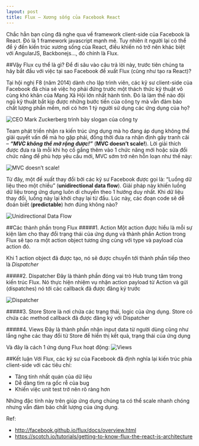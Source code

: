 ```yaml
---
layout: post
title: Flux – Xương sống của Facebook React
---
```

Chắc hẳn bạn cũng đã nghe qua về  framework client-side của Facebook là React. Đó là 1 framework javascript mạnh mẽ. Tuy nhiên ít người lại có thể để ý đến kiến trúc xương sống của React, điều khiến nó trở nên khác biệt với AngularJS, Backbonejs…, đó chính là Flux.

##Vậy Flux cụ thể là gì?
Để đi sâu vào câu trả lời này, trước tiên chúng ta hãy bắt đầu với việc tại sao Facebook đề xuất Flux (cũng như tạo ra React)?

Tại hội nghị F8 (năm 2014) dành cho lập trình viên, các kỹ sư client-side của Facebook đã chia sẻ việc họ phải đứng trước một thách thức kỹ thuật vô cùng khó khăn của Mạng Xã Hội lớn nhất hành tinh. Đó là làm thế nào đội ngũ kỹ thuật bắt kịp được những bước tiến của công ty mà vẫn đảm bảo chất lượng phần mềm, nơi có hơn 1 tỷ người sử dụng các ứng dụng của họ?

![CEO Mark Zuckerberg trình bày slogan của công ty](http://labs.septeni-technology.jp/wp-content/uploads/2015/12/move_fast1.jpg)

Team phát triển nhận ra kiến trúc ứng dụng mà họ đang áp dụng không thể giải quyết vấn đề mà họ gặp phải, đồng thời đưa ra nhận định gây tranh cãi – __*“MVC không thể mở rộng được!”*__ (**MVC doesn’t scale!**). Lời giải thích được đưa ra là mỗi khi họ cố gắng thêm vào 1 chức năng mới hoặc sửa đổi chức năng để phù hợp yêu cầu mới, MVC sớm trở nên hỗn loạn như thế này:

![MVC doesn’t scale!](https://labs.septeni-technology.jp/wp-content/uploads/2015/12/mvc_doesnt_scale.png)

Từ đây, một đề xuất thay đổi bởi các kỹ sư Facebook được gọi là: “Luồng dữ liệu theo một chiều” (**unidirectional data flow**). Giải pháp này khiến luồng dữ liệu trong ứng dụng luôn di chuyển theo 1 hướng duy nhất. Khi dữ liệu thay đổi, luồng này lại khởi chạy lại từ đầu. Lúc này, các đoạn code sẽ dễ đoán biết (**predictable**) hơn đúng không nào?

![Unidirectional Data Flow](http://labs.septeni-technology.jp/wp-content/uploads/2015/12/flux_fl.png)

##Các thành phần trong Flux
#####1. Action
Một action được hiểu là mỗi sự kiện làm cho thay đổi trạng thái của ứng dụng và thành phần Action trong Flux sẽ tạo ra một action object tương ứng cùng với type và payload của action đó.

Khi 1 action object đã được tạo, nó sẽ được chuyển tới thành phần tiếp theo là _*Dispatcher*_

#####2. Dispatcher
Đây là thành phần đóng vai trò Hub trung tâm trong kiến trúc Flux. Nó thực hiện nhiệm vụ nhận action payload từ Action và gửi (dispatches) nó tới các callback đã được đăng ký trước

![Dispatcher](https://labs.septeni-technology.jp/wp-content/uploads/2015/12/dispatcher.png)

#####3. Store
Store là nơi chứa các trạng thái, logic của ứng dụng. Store có chứa các method callback đã được đăng ký với Dispatcher

#####4. Views
Đây là thành phần nhận input data từ người dùng cũng như lắng nghe các thay đổi từ Store để hiển thị kết quả, trạng thái của ứng dụng

Và đây là cách 1 ứng dụng Flux hoạt động:
![Views](https://labs.septeni-technology.jp/wp-content/uploads/2015/12/flux_all_flow.png)

##Kết luận
Với Flux, các kỹ sư của Facebook đã định nghĩa lại kiến trúc phía client-side với các tiêu chí:
* Tăng tính nhất quán của dữ liệu
* Dễ dàng tìm ra gốc rễ của bug
* Khiến việc unit test trở nên rõ ràng hơn

Những đặc tính này trên giúp ứng dụng chúng ta có thể scale nhanh chóng nhưng vẫn đảm bảo chất lượng của ứng dụng.

Ref:
* http://facebook.github.io/flux/docs/overview.html
* https://scotch.io/tutorials/getting-to-know-flux-the-react-js-architecture